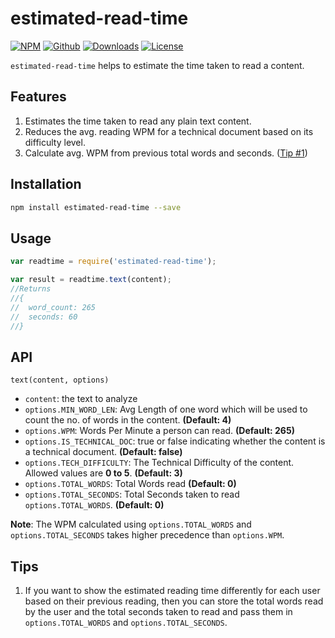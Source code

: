 # estimated-read-time

[![NPM](https://img.shields.io/npm/v/estimated-read-time.svg?logo=npm&style=flat-square)](https://www.npmjs.com/package/estimated-read-time)    [![Github](https://img.shields.io/github/release/karthik512/estimated-read-time.svg?colorB=orange&logo=github&style=flat-square)](https://github.com/karthik512/estimated-read-time) [![Downloads](https://img.shields.io/npm/dt/estimated-read-time.svg?logo=npm&style=flat-square)](https://www.npmjs.com/package/estimated-read-time) [![License](https://img.shields.io/github/license/karthik512/estimated-read-time.svg?style=flat-square&logo=github)](https://github.com/karthik512/estimated-read-time/blob/master/LICENSE)


`estimated-read-time` helps to estimate the time taken to read a content.

## Features

  1. Estimates the time taken to read any plain text content.
  2. Reduces the avg. reading WPM for a technical document based on its difficulty level.
  3. Calculate avg. WPM from previous total words and seconds. ([Tip #1](https://github.com/karthik512/estimated-read-time#tips))

## Installation

```sh
npm install estimated-read-time --save
```

## Usage

```javascript
var readtime = require('estimated-read-time');

var result = readtime.text(content);
//Returns
//{
//  word_count: 265
//  seconds: 60
//}
```

## API

`text(content, options)`

  - `content`: the text to analyze
  - `options.MIN_WORD_LEN`: Avg Length of one word which will be used to count the no. of words in the content. <b>(Default: 4)</b>
  - `options.WPM`: Words Per Minute a person can read. <b>(Default: 265)</b>
  - `options.IS_TECHNICAL_DOC`: true or false indicating whether the content is a technical document. <b>(Default: false)</b>
  - `options.TECH_DIFFICULTY`: The Technical Difficulty of the content. Allowed values are <b>0 to 5</b>. <b>(Default: 3)</b>
  - `options.TOTAL_WORDS`: Total Words read <b>(Default: 0)</b>
  - `options.TOTAL_SECONDS`: Total Seconds taken to read `options.TOTAL_WORDS`. <b>(Default: 0)</b>
  
  <b>Note</b>:
    The WPM calculated using `options.TOTAL_WORDS` and `options.TOTAL_SECONDS` takes higher precedence than `options.WPM`.
    
 ## Tips
 
  1. If you want to show the estimated reading time differently for each user based on their previous reading, then you can store the total words read by the user and the total seconds taken to read and pass them in `options.TOTAL_WORDS` and `options.TOTAL_SECONDS`.
